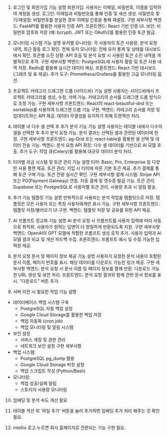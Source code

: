 

1. 로그인 및 회원가입
기능 설명
회원가입: 사용자는 이메일, 비밀번호, 이름을 입력하여 계정을 생성.
로그인: 이메일과 비밀번호를 통해 인증 및 세션 생성.
비밀번호 찾기/재설정: 비밀번호를 분실한 경우 이메일 인증을 통해 재설정.
구현 세부사항
백엔드: FastAPI를 활용한 사용자 인증 API.
프론트엔드: React 기반 인증 UI.
보안:
비밀번호 암호화 저장 (예: bcrypt).
JWT 또는 OAuth2를 활용한 인증 토큰 발급.


2. 모니터링 시스템
기능 설명
유저별 모니터링: 각 사용자의 토큰 사용량, 분석 요청 내역, 최근 활동 로그 확인.
전체 유저 모니터링: 전체 유저 통계 및 상태를 대시보드에서 확인.
토큰별 소진 상황: API 호출 및 분석 요청 시 사용된 토큰 소진 내역을 개별적으로 추적.
구현 세부사항
백엔드:
PostgreSQL에 사용자 활동 및 토큰 사용 내역 저장.
Redis를 활용해 실시간 데이터 캐싱.
프론트엔드:
React 기반 대시보드 (그래프 및 표 제공).
추가 도구:
Prometheus/Grafana를 활용한 고급 모니터링 옵션.


3. 프로젝트 카테고리 드래그앤 드롭 (사이드바)
기능 설명
사용자는 사이드바에서 프로젝트 카테고리를 생성, 수정, 삭제 가능.
카테고리의 순서를 드래그앤 드롭 방식으로 조정 가능.
구현 세부사항
프론트엔드:
React의 react-beautiful-dnd 또는 sortablejs를 사용하여 드래그앤 드롭 기능 구현.
백엔드:
카테고리 순서를 저장 및 업데이트하는 API 제공.
데이터 무결성을 유지하기 위해 트랜잭션 처리.


4. 테이블 내 다수 셀 선택 후 추가 분석 기능
기능 설명
사용자는 테이블 내에서 다수의 셀을 선택한 후 추가 분석 요청 가능.
분석 결과는 선택된 셀과 관련된 데이터에 한정.
구현 세부사항
프론트엔드:
ag-Grid 또는 react-table을 활용한 셀 선택 및 데이터 전송 기능.
백엔드:
분석 요청 API 확장: 다수 셀 데이터를 기반으로 AI 모델 호출.
추가 도구:
작업 큐(Celery)를 활용해 대규모 데이터 분석 처리.


5. 티어별 과금 시스템 및 토큰 관리
기능 설명
티어: Basic, Pro, Enterprise 등 다양한 사용 플랜 제공.
토큰 관리:
가입 시 티어에 따른 기본 토큰 제공.
추가 결제를 통해 토큰 구매 가능.
토큰 잔량 실시간 확인.
구현 세부사항
결제 시스템:
Stripe API 또는 PG(Payment Gateway) 연동.
자동 결제 및 영수증 발급 기능.
토큰 관리:
Supabase 또는 PostgreSQL로 사용자별 토큰 관리.
사용량 초과 시 알림 발송.


6. 추가 기능 템플릿
기능 설명
반복적으로 사용되는 분석 작업을 템플릿으로 저장.
템플릿은 모든 사용자 또는 특정 사용자에게만 표시 가능.
구현 세부사항
프론트엔드:
템플릿 저장/불러오기 UI 구현.
백엔드:
템플릿 저장 및 공유를 위한 API 제공.


7. AI 프롬프트 정교화
기능 설명
AI 분석 요청 시 프롬프트를 사용자 입력에 따라 자동으로 최적화.
사용자가 원하는 답변이 더 정밀하게 반환되도록 지원.
구현 세부사항
백엔드:
OpenAI의 GPT 모델에 적합한 프롬프트 생성 로직 추가.
사용자 입력과 AI 모델 결과 비교 및 개선 피드백 수집.
프론트엔드:
프롬프트 예시 및 수정 가능한 입력창 제공.


8. 분석 요청 문서 및 페이지 정보 제공
기능 설명
사용자가 요청한 분석 내용이 포함된 문서 이름, 페이지 번호를 표시.
해당 데이터를 다운로드 가능한 링크 제공.
구현 세부사항
백엔드:
분석 요청 시 문서 이름 및 페이지 정보를 함께 반환.
다운로드 가능한 URL 생성 및 보안 처리.
프론트엔드:
분석 요청 결과와 함께 관련 문서 정보를 표시.
"다운로드" 버튼 추가.

9. 서버 이전 시 필요한 작업
기능 설명
- 데이터베이스 백업 시스템 구축
  - PostgreSQL 자동 백업 설정
  - Google Cloud Storage를 활용한 백업 저장
  - 백업 자동화 (cron job)
  - 백업 모니터링 및 알림 시스템
- 보안 설정
  - 서비스 계정 및 권한 관리
  - 네트워크 보안 설정
구현 세부사항
- 백업 시스템:
  - PostgreSQL pg_dump 활용
  - Google Cloud Storage 버킷 설정
  - 백업 스크립트 작성 (Python/Bash)
- 모니터링:
  - 백업 성공/실패 알림
  - 스토리지 사용량 모니터링

10. 임배딩 및 분석 속도 개선 필요

11. 테이블 섹션 위 '파일 추가' 버튼을 눌러 추가하면 임배딩 추가 처리 해주는 것 확인 필요.

13. intellio 로고 누르면 회사 홈페이지로 전환되는 기능 구현 필요.